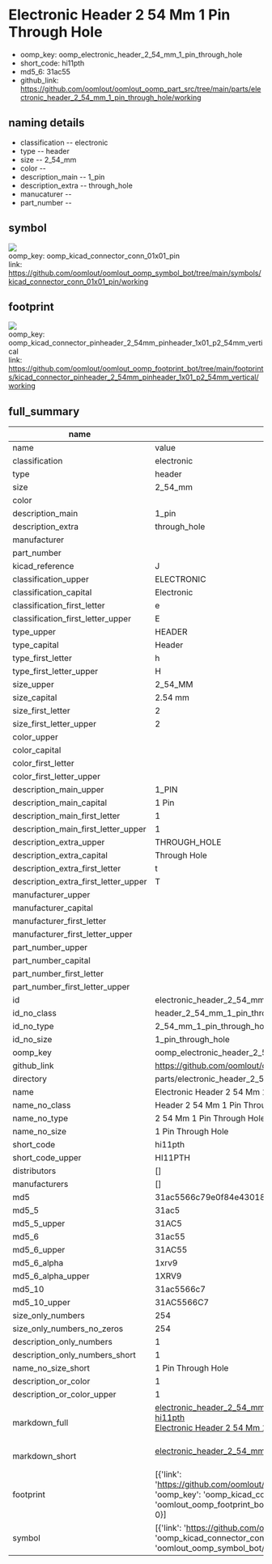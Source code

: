 # Electronic Header 2 54 Mm 1 Pin Through Hole

  
* oomp_key: oomp_electronic_header_2_54_mm_1_pin_through_hole 
* short_code: hi11pth
* md5_6: 31ac55  
* github_link: https://github.com/oomlout/oomlout_oomp_part_src/tree/main/parts/electronic_header_2_54_mm_1_pin_through_hole/working  
## naming details
* classification -- electronic
* type -- header
* size -- 2_54_mm
* color -- 
* description_main -- 1_pin
* description_extra -- through_hole
* manucaturer -- 
* part_number -- 



## symbol

![](symbol/{index}/working/working_600.png)  
oomp_key: oomp_kicad_connector_conn_01x01_pin  
link: https://github.com/oomlout/oomlout_oomp_symbol_bot/tree/main/symbols/kicad_connector_conn_01x01_pin/working  

## footprint

![](footprint/{index}/working/working_600.png)  
oomp_key: oomp_kicad_connector_pinheader_2_54mm_pinheader_1x01_p2_54mm_vertical  
link: https://github.com/oomlout/oomlout_oomp_footprint_bot/tree/main/footprints/kicad_connector_pinheader_2_54mm_pinheader_1x01_p2_54mm_vertical/working  

## full_summary
| name | value | 
| --- | --- | 
| name | value | 
| classification | electronic | 
| type | header | 
| size | 2_54_mm | 
| color |  | 
| description_main | 1_pin | 
| description_extra | through_hole | 
| manufacturer |  | 
| part_number |  | 
| kicad_reference | J | 
| classification_upper | ELECTRONIC | 
| classification_capital | Electronic | 
| classification_first_letter | e | 
| classification_first_letter_upper | E | 
| type_upper | HEADER | 
| type_capital | Header | 
| type_first_letter | h | 
| type_first_letter_upper | H | 
| size_upper | 2_54_MM | 
| size_capital | 2.54 mm | 
| size_first_letter | 2 | 
| size_first_letter_upper | 2 | 
| color_upper |  | 
| color_capital |  | 
| color_first_letter |  | 
| color_first_letter_upper |  | 
| description_main_upper | 1_PIN | 
| description_main_capital | 1 Pin | 
| description_main_first_letter | 1 | 
| description_main_first_letter_upper | 1 | 
| description_extra_upper | THROUGH_HOLE | 
| description_extra_capital | Through Hole | 
| description_extra_first_letter | t | 
| description_extra_first_letter_upper | T | 
| manufacturer_upper |  | 
| manufacturer_capital |  | 
| manufacturer_first_letter |  | 
| manufacturer_first_letter_upper |  | 
| part_number_upper |  | 
| part_number_capital |  | 
| part_number_first_letter |  | 
| part_number_first_letter_upper |  | 
| id | electronic_header_2_54_mm_1_pin_through_hole | 
| id_no_class | header_2_54_mm_1_pin_through_hole | 
| id_no_type | 2_54_mm_1_pin_through_hole | 
| id_no_size | 1_pin_through_hole | 
| oomp_key | oomp_electronic_header_2_54_mm_1_pin_through_hole | 
| github_link | https://github.com/oomlout/oomlout_oomp_part_src/tree/main/parts/electronic_header_2_54_mm_1_pin_through_hole/working | 
| directory | parts/electronic_header_2_54_mm_1_pin_through_hole | 
| name | Electronic Header 2 54 Mm 1 Pin Through Hole | 
| name_no_class | Header 2 54 Mm 1 Pin Through Hole | 
| name_no_type | 2 54 Mm 1 Pin Through Hole | 
| name_no_size | 1 Pin Through Hole | 
| short_code | hi11pth | 
| short_code_upper | HI11PTH | 
| distributors | [] | 
| manufacturers | [] | 
| md5 | 31ac5566c79e0f84e43018ba6faa34ca | 
| md5_5 | 31ac5 | 
| md5_5_upper | 31AC5 | 
| md5_6 | 31ac55 | 
| md5_6_upper | 31AC55 | 
| md5_6_alpha | 1xrv9 | 
| md5_6_alpha_upper | 1XRV9 | 
| md5_10 | 31ac5566c7 | 
| md5_10_upper | 31AC5566C7 | 
| size_only_numbers | 254 | 
| size_only_numbers_no_zeros | 254 | 
| description_only_numbers | 1 | 
| description_only_numbers_short | 1 | 
| name_no_size_short | 1 Pin Through Hole | 
| description_or_color | 1 | 
| description_or_color_upper | 1 | 
| markdown_full | [electronic_header_2_54_mm_1_pin_through_hole](https://github.com/oomlout/oomlout_oomp_part_src/tree/main/parts/electronic_header_2_54_mm_1_pin_through_hole/working)<br>[hi11pth](https://github.com/oomlout/oomlout_oomp_part_src/tree/main/parts/electronic_header_2_54_mm_1_pin_through_hole/working)<br>[Electronic Header 2 54 Mm 1 Pin Through Hole](https://github.com/oomlout/oomlout_oomp_part_src/tree/main/parts/electronic_header_2_54_mm_1_pin_through_hole/working)<br><br> | 
| markdown_short | [electronic_header_2_54_mm_1_pin_through_hole](https://github.com/oomlout/oomlout_oomp_part_src/tree/main/parts/electronic_header_2_54_mm_1_pin_through_hole/working)<br><br> | 
| footprint | [{'link': 'https://github.com/oomlout/oomlout_oomp_footprint_bot/tree/main/foootprntss/kicad_connector_pinheader_2_54mm_pinheader_1x01_p2_54mm_vertical', 'oomp_key': 'oomp_kicad_connector_pinheader_2_54mm_pinheader_1x01_p2_54mm_vertical', 'directory': 'oomlout_oomp_footprint_bot/footprints/kicad_connector_pinheader_2_54mm_pinheader_1x01_p2_54mm_vertical//working/working.kicad_mod', 'index': 0}] | 
| symbol | [{'link': 'https://github.com/oomlout/oomlout_oomp_symbol_bot/tree/main/symbols/kicad_connector_conn_01x01_pin', 'oomp_key': 'oomp_kicad_connector_conn_01x01_pin', 'directory': 'oomlout_oomp_symbol_bot/symbols/kicad_connector_conn_01x01_pin//working/working.kicad_sym', 'index': 0}] | 

